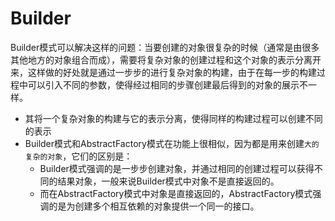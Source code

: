 # Builder
Builder模式可以解决这样的问题：当要创建的对象很复杂的时候（通常是由很多其他地方的对象组合而成），需要将复杂对象的创建过程和这个对象的表示分离开来，这样做的好处就是通过一步步的进行复杂对象的构建，由于在每一步的构建过程中可以引入不同的参数，使得经过相同的步骤创建最后得到的对象的展示不一样。
- 其将一个复杂对象的构建与它的表示分离，使得同样的构建过程可以创建不同的表示
- Builder模式和AbstractFactory模式在功能上很相似，因为都是用来创建`大的复杂的对象`，它们的区别是：
  - Builder模式强调的是一步步创建对象，并通过相同的创建过程可以获得不同的结果对象，一般来说Builder模式中对象不是直接返回的。
  - 而在AbstractFactory模式中对象是直接返回的，AbstractFactory模式强调的是为创建多个相互依赖的对象提供一个同一的接口。

